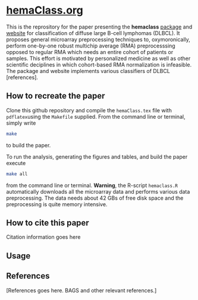 # [hemaClass.org](http://hemaclass.org)
This is the reprository for the paper presenting the **hemaclass** [package](https://github.com/oncoclass/hemaclass) and [website](http://hemaclass.org)  for classification of diffuse large B-cell lymphomas (DLBCL).
It proposes general microarray preprocessing techniques to, oxymoronically, perform one-by-one robust multichip average (RMA) preprocesssing opposed to regular RMA which needs an entire cohort of patients or samples.
This effort is motivated by personalized medicine as well as other scientific deciplines in which cohort-based RMA normalization is infeasible.
The package and website implements various classifiers of DLBCL [references].

## How to recreate the paper
Clone this github repository and compile the `hemaClass.tex` file with `pdflatex`using the `Makefile` supplied. From the command line or terminal, simply write 
```sh
make
```
to build the paper.

To run the analysis, generating the figures and tables, and build the paper execute
```sh
make all
```
from the command line or terminal. **Warning**, the R-script `hemaclass.R` automatically downloads all the microarray data and performs various data preprocessing. The data needs about 42 GBs of free disk space and the preprocessing is quite memory intensive.

## How to cite this paper
Citation information goes here

## Usage

## References
[References goes here. BAGS and other relevant references.]
